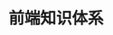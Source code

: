 ---
title: 前端知识体系
order: 10
hero:
  title: 前端知识体系
  desc: 📚 知识体系
  actions:
    - text: 立即开始
      link: /base/css/css_base


---